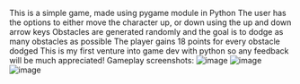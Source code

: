 This is a simple game, made using pygame module in Python
The user has the options to either move the character up, or down using the up and down arrow keys
Obstacles are generated randomly and the goal is to dodge as many obstacles as possible
The player gains 18 points for every obstacle dodged
This is my first venture into game dev with python so any feedback will be much appreciated!
Gameplay screenshots:
![image](https://github.com/user-attachments/assets/7667e79e-f3b6-4280-ae1e-866112704150)
![image](https://github.com/user-attachments/assets/48304cdf-f3be-4be5-b034-9d8998d2e4b6)
![image](https://github.com/user-attachments/assets/3d16fd63-3b19-4255-a902-2fc831ec46be)

